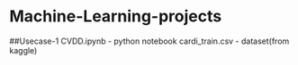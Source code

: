 # Machine-Learning-projects

##Usecase-1
CVDD.ipynb - python notebook
cardi_train.csv - dataset(from kaggle)
